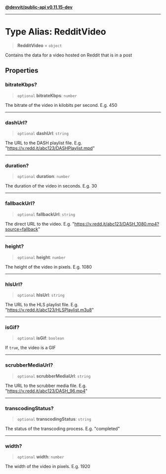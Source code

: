 [**@devvit/public-api v0.11.15-dev**](../../README.md)

---

# Type Alias: RedditVideo

> **RedditVideo** = `object`

Contains the data for a video hosted on Reddit that is in a post

## Properties

<a id="bitratekbps"></a>

### bitrateKbps?

> `optional` **bitrateKbps**: `number`

The bitrate of the video in kilobits per second. E.g. 450

---

<a id="dashurl"></a>

### dashUrl?

> `optional` **dashUrl**: `string`

The URL to the DASH playlist file. E.g. "https://v.redd.it/abc123/DASHPlaylist.mpd"

---

<a id="duration"></a>

### duration?

> `optional` **duration**: `number`

The duration of the video in seconds. E.g. 30

---

<a id="fallbackurl"></a>

### fallbackUrl?

> `optional` **fallbackUrl**: `string`

The direct URL to the video. E.g. "https://v.redd.it/abc123/DASH_1080.mp4?source=fallback"

---

<a id="height"></a>

### height?

> `optional` **height**: `number`

The height of the video in pixels. E.g. 1080

---

<a id="hlsurl"></a>

### hlsUrl?

> `optional` **hlsUrl**: `string`

The URL to the HLS playlist file. E.g. "https://v.redd.it/abc123/HLSPlaylist.m3u8"

---

<a id="isgif"></a>

### isGif?

> `optional` **isGif**: `boolean`

If `true`, the video is a GIF

---

<a id="scrubbermediaurl"></a>

### scrubberMediaUrl?

> `optional` **scrubberMediaUrl**: `string`

The URL to the scrubber media file. E.g. "https://v.redd.it/abc123/DASH_96.mp4"

---

<a id="transcodingstatus"></a>

### transcodingStatus?

> `optional` **transcodingStatus**: `string`

The status of the transcoding process. E.g. "completed"

---

<a id="width"></a>

### width?

> `optional` **width**: `number`

The width of the video in pixels. E.g. 1920
